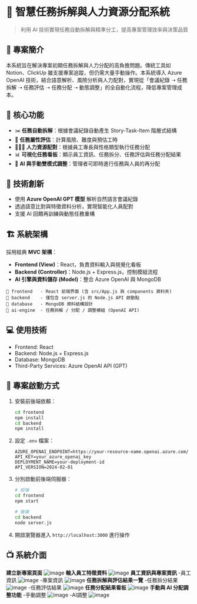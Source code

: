 
# 🧠 智慧任務拆解與人力資源分配系統

> 利用 AI 技術實現任務自動拆解與精準分工，提高專案管理效率與決策品質

## 📌 專案簡介

本系統旨在解決專案初期任務拆解與人力分配的高負擔問題。傳統工具如 Notion、ClickUp 雖支援專案追蹤，但仍需大量手動操作。本系統導入 Azure OpenAI 技術，結合語意解析、風險分析與人力配對，實現從「會議紀錄 ➝ 任務拆解 ➝ 任務評估 ➝ 任務分配 ➝ 動態調整」的全自動化流程，降低專案管理成本。

## 🔧 核心功能

- ✂️ **任務自動拆解**：根據會議紀錄自動產生 Story-Task-Item 階層式結構
- 🧮 **任務屬性評估**：計算風險、難度與預估工時
- 🧑‍🤝‍🧑 **人力資源配對**：根據員工專長與性格類型執行任務分配
- 📊 **可視化任務看板**：顯示員工資訊、任務拆分、任務評估與任務分配結果
- 🔁 **AI 與手動雙模式調整**：管理者可即時進行任務與人員的再分配

## 🧠 技術創新

- 使用 **Azure OpenAI GPT 模型** 解析自然語言會議紀錄
- 透過語意比對與特徵資料分析，實現智能化人員配對
- 支援 AI 回饋再訓練與動態任務重構

## 🏗 系統架構

採用經典 **MVC 架構**：

- **Frontend (View)**：React，負責資料輸入與視覺化看板
- **Backend (Controller)**：Node.js + Express.js，控制模組流程
- **AI 引擎與資料儲存 (Model)**：整合 Azure OpenAI 與 MongoDB

```
📁 frontend   - React 前端界面 (含 src/App.js 與 components 資料夾)
📁 backend    - 僅包含 server.js 的 Node.js API 啟動點
📁 database   - MongoDB 資料結構設計
📁 ai-engine  - 任務拆解 / 分配 / 調整模組 (OpenAI API)
```

## 💻 使用技術

- Frontend: React
- Backend: Node.js + Express.js
- Database: MongoDB
- Third-Party Services: Azure OpenAI API (GPT)

## 🚀 專案啟動方式

1. 安裝前後端依賴：
   ```bash
   cd frontend
   npm install
   cd backend
   npm install
   ```

2. 設定 `.env` 檔案：
   ```
   AZURE_OPENAI_ENDPOINT=https://your-resource-name.openai.azure.com/
   API_KEY=your_azure_openai_key
   DEPLOYMENT_NAME=your-deployment-id
   API_VERSION=2024-02-01
   ```

3. 分別啟動前後端伺服器：
   ```bash
   # 前端
   cd frontend
   npm start

   # 後端
   cd backend
   node server.js
   ```

4. 開啟瀏覽器進入 `http://localhost:3000` 進行操作

## 📺 系統介面

**建立新專案頁面**
![image](https://github.com/Min-Shung/AllocAI/blob/main/README_pic/截圖%202025-06-01%20上午12.28.07.png)
**輸入員工特徵資料**
![image](https://github.com/Min-Shung/AllocAI/blob/main/README_pic/截圖%202025-06-01%20上午12.28.15.png)
**員工資訊與專案資訊**
-員工資訊
![image](https://github.com/Min-Shung/AllocAI/blob/main/README_pic/截圖%202025-05-30%20下午6.25.30.png)
-專案資訊
![image](https://github.com/Min-Shung/AllocAI/blob/main/README_pic/截圖%202025-06-01%20上午12.28.36.png)
**任務拆解與評估結果一覽**
-任務拆分結果
![image](https://github.com/Min-Shung/AllocAI/blob/main/README_pic/截圖%202025-06-01%20上午12.28.49.png)
-任務評估結果
![image](https://github.com/Min-Shung/AllocAI/blob/main/README_pic/截圖%202025-06-01%20上午12.28.55.png)
**任務分配結果看板**
![image](https://github.com/Min-Shung/AllocAI/blob/main/README_pic/截圖%202025-06-01%20上午12.08.32.png)
**手動與 AI 分配調整功能**
-手動調整
![image](https://github.com/Min-Shung/AllocAI/blob/main/README_pic/截圖%202025-06-01%20上午12.29.24.png)
-AI調整
![image](https://github.com/Min-Shung/AllocAI/blob/main/README_pic/截圖%202025-06-01%20上午12.29.07.png)
